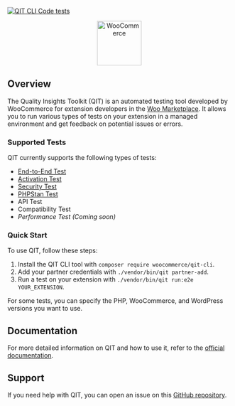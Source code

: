 [![QIT CLI Code tests](https://github.com/woocommerce/qit-cli/actions/workflows/code-tests.yml/badge.svg)](https://github.com/woocommerce/qit-cli/actions/workflows/code-tests.yml)

<p align="center"><img src="https://woocommerce.com/wp-content/themes/woo/images/logo-woocommerce-bubble.svg" alt="WooCommerce" style="width:100px;height:auto;"></p>

## Overview

The Quality Insights Toolkit (QIT) is an automated testing tool developed by WooCommerce for extension developers in the [Woo Marketplace](https://woocommerce.com/products/). It allows you to run various types of tests on your extension in a managed environment and get feedback on potential issues or errors.

### Supported Tests

QIT currently supports the following types of tests:

- [End-to-End Test](https://woocommerce.github.io/qit-documentation/#/test-types/e2e)
- [Activation Test](https://woocommerce.github.io/qit-documentation/#/test-types/activation)
- [Security Test](https://woocommerce.github.io/qit-documentation/#/test-types/security)
- [PHPStan Test](https://woocommerce.github.io/qit-documentation/#/test-types/phpstan)
- API Test
- Compatibility Test
- _Performance Test (Coming soon)_

### Quick Start

To use QIT, follow these steps:

1. Install the QIT CLI tool with `composer require woocommerce/qit-cli`.
2. Add your partner credentials with `./vendor/bin/qit partner-add`.
3. Run a test on your extension with `./vendor/bin/qit run:e2e YOUR_EXTENSION`.

For some tests, you can specify the PHP, WooCommerce, and WordPress versions you want to use.

## Documentation

For more detailed information on QIT and how to use it, refer to the [official documentation](https://woocommerce.github.io/qit-documentation/#/).

## Support

If you need help with QIT, you can open an issue on this [GitHub repository](https://github.com/woocommerce/qit-cli).
